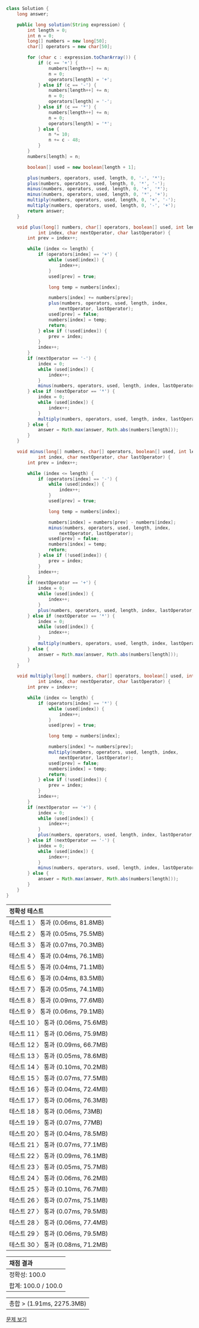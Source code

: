 ```java
class Solution {
    long answer;

    public long solution(String expression) {
        int length = 0;
        int n = 0;
        long[] numbers = new long[50];
        char[] operators = new char[50];

        for (char c : expression.toCharArray()) {
            if (c == '+') {
                numbers[length++] += n;
                n = 0;
                operators[length] = '+';
            } else if (c == '-') {
                numbers[length++] += n;
                n = 0;
                operators[length] = '-';
            } else if (c == '*') {
                numbers[length++] += n;
                n = 0;
                operators[length] = '*';
            } else {
                n *= 10;
                n += c - 48;
            }
        }
        numbers[length] = n;

        boolean[] used = new boolean[length + 1];

        plus(numbers, operators, used, length, 0, '-', '*');
        plus(numbers, operators, used, length, 0, '*', '-');
        minus(numbers, operators, used, length, 0, '+', '*');
        minus(numbers, operators, used, length, 0, '*', '+');
        multiply(numbers, operators, used, length, 0, '+', '-');
        multiply(numbers, operators, used, length, 0, '-', '+');
        return answer;
    }

    void plus(long[] numbers, char[] operators, boolean[] used, int length,
            int index, char nextOperator, char lastOperator) {
        int prev = index++;

        while (index <= length) {
            if (operators[index] == '+') {
                while (used[index]) {
                    index++;
                }
                used[prev] = true;

                long temp = numbers[index];

                numbers[index] += numbers[prev];
                plus(numbers, operators, used, length, index,
                    nextOperator, lastOperator);
                used[prev] = false;
                numbers[index] = temp;
                return;
            } else if (!used[index]) {
                prev = index;
            }
            index++;
        }
        if (nextOperator == '-') {
            index = 0;
            while (used[index]) {
                index++;
            }
            minus(numbers, operators, used, length, index, lastOperator, ' ');
        } else if (nextOperator == '*') {
            index = 0;
            while (used[index]) {
                index++;
            }
            multiply(numbers, operators, used, length, index, lastOperator, ' ');
        } else {
            answer = Math.max(answer, Math.abs(numbers[length]));
        }
    }

    void minus(long[] numbers, char[] operators, boolean[] used, int length,
            int index, char nextOperator, char lastOperator) {
        int prev = index++;

        while (index <= length) {
            if (operators[index] == '-') {
                while (used[index]) {
                    index++;
                }
                used[prev] = true;

                long temp = numbers[index];

                numbers[index] = numbers[prev] - numbers[index];
                minus(numbers, operators, used, length, index,
                    nextOperator, lastOperator);
                used[prev] = false;
                numbers[index] = temp;
                return;
            } else if (!used[index]) {
                prev = index;
            }
            index++;
        }
        if (nextOperator == '+') {
            index = 0;
            while (used[index]) {
                index++;
            }
            plus(numbers, operators, used, length, index, lastOperator, ' ');
        } else if (nextOperator == '*') {
            index = 0;
            while (used[index]) {
                index++;
            }
            multiply(numbers, operators, used, length, index, lastOperator, ' ');
        } else {
            answer = Math.max(answer, Math.abs(numbers[length]));
        }
    }

    void multiply(long[] numbers, char[] operators, boolean[] used, int length,
            int index, char nextOperator, char lastOperator) {
        int prev = index++;

        while (index <= length) {
            if (operators[index] == '*') {
                while (used[index]) {
                    index++;
                }
                used[prev] = true;

                long temp = numbers[index];

                numbers[index] *= numbers[prev];
                multiply(numbers, operators, used, length, index,
                    nextOperator, lastOperator);
                used[prev] = false;
                numbers[index] = temp;
                return;
            } else if (!used[index]) {
                prev = index;
            }
            index++;
        }
        if (nextOperator == '+') {
            index = 0;
            while (used[index]) {
                index++;
            }
            plus(numbers, operators, used, length, index, lastOperator, ' ');
        } else if (nextOperator == '-') {
            index = 0;
            while (used[index]) {
                index++;
            }
            minus(numbers, operators, used, length, index, lastOperator, ' ');
        } else {
            answer = Math.max(answer, Math.abs(numbers[length]));
        }
    }
}
```
 | 정확성 테스트 |
 |  :-  |
 | 테스트 1 〉 통과 (0.06ms, 81.8MB) |
 | 테스트 2 〉 통과 (0.05ms, 75.5MB) |
 | 테스트 3 〉 통과 (0.07ms, 70.3MB) |
 | 테스트 4 〉 통과 (0.04ms, 76.1MB) |
 | 테스트 5 〉 통과 (0.04ms, 71.1MB) |
 | 테스트 6 〉 통과 (0.04ms, 83.5MB) |
 | 테스트 7 〉 통과 (0.05ms, 74.1MB) |
 | 테스트 8 〉 통과 (0.09ms, 77.6MB) |
 | 테스트 9 〉 통과 (0.06ms, 79.1MB) |
 | 테스트 10 〉 통과 (0.06ms, 75.6MB) |
 | 테스트 11 〉 통과 (0.06ms, 75.9MB) |
 | 테스트 12 〉 통과 (0.09ms, 66.7MB) |
 | 테스트 13 〉 통과 (0.05ms, 78.6MB) |
 | 테스트 14 〉 통과 (0.10ms, 70.2MB) |
 | 테스트 15 〉 통과 (0.07ms, 77.5MB) |
 | 테스트 16 〉 통과 (0.04ms, 72.4MB) |
 | 테스트 17 〉 통과 (0.06ms, 76.3MB) |
 | 테스트 18 〉 통과 (0.06ms, 73MB) |
 | 테스트 19 〉 통과 (0.07ms, 77MB) |
 | 테스트 20 〉 통과 (0.04ms, 78.5MB) |
 | 테스트 21 〉 통과 (0.07ms, 77.1MB) |
 | 테스트 22 〉 통과 (0.09ms, 76.1MB) |
 | 테스트 23 〉 통과 (0.05ms, 75.7MB) |
 | 테스트 24 〉 통과 (0.06ms, 76.2MB) |
 | 테스트 25 〉 통과 (0.10ms, 76.7MB) |
 | 테스트 26 〉 통과 (0.07ms, 75.1MB) |
 | 테스트 27 〉 통과 (0.07ms, 79.5MB) |
 | 테스트 28 〉 통과 (0.06ms, 77.4MB) |
 | 테스트 29 〉 통과 (0.06ms, 79.5MB) |
 | 테스트 30 〉 통과 (0.08ms, 71.2MB) |

 | 채점 결과 |
 | :- |
 | 정확성: 100.0 |
 | 합계: 100.0 / 100.0 |

 ||
 | :- |
 | 총합 > (1.91ms, 2275.3MB) |

[문제 보기](https://programmers.co.kr/learn/courses/30/lessons/67257?language=java)